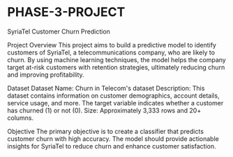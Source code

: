 # PHASE-3-PROJECT
SyriaTel Customer Churn Prediction

Project Overview
This project aims to build a predictive model to identify customers of SyriaTel, a telecommunications company, who are likely to churn. By using machine learning techniques, the model helps the company target at-risk customers with retention strategies, ultimately reducing churn and improving profitability.

Dataset
Dataset Name: Churn in Telecom's dataset
Description: This dataset contains information on customer demographics, account details, service usage, and more. The target variable indicates whether a customer has churned (1) or not (0).
Size: Approximately 3,333 rows and 20+ columns.

Objective
The primary objective is to create a classifier that predicts customer churn with high accuracy. The model should provide actionable insights for SyriaTel to reduce churn and enhance customer satisfaction.